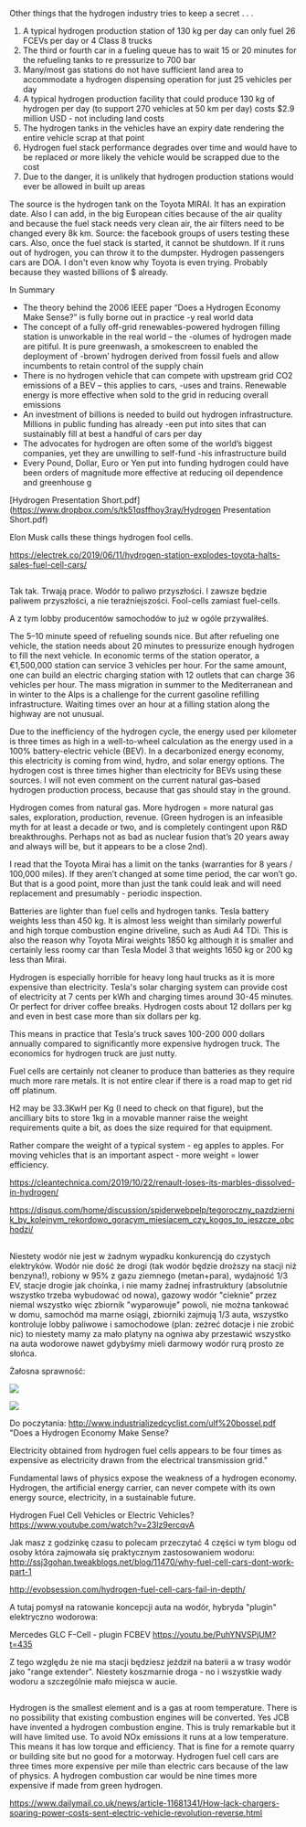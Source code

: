 Other things that the hydrogen industry tries to keep a secret . . .

1. A typical hydrogen production station of 130 kg per day can only fuel 26 FCEVs per day or 4 Class 8 trucks
2. The third or fourth car in a fueling queue has to wait 15 or 20 minutes for the refueling tanks to re pressurize to 700 bar
3. Many/most gas stations do not have sufficient land area to accommodate a hydrogen dispensing operation for just 25 vehicles per day
4. A typical hydrogen production facility that could produce 130 kg of hydrogen per day (to support 270 vehicles at 50 km per day) costs $2.9 million USD - not including land costs
5. The hydrogen tanks in the vehicles have an expiry date rendering the entire vehicle scrap at that point
6. Hydrogen fuel stack performance degrades over time and would have to be replaced or more likely the vehicle would be scrapped due to the cost
7. Due to the danger, it is unlikely that hydrogen production stations would ever be allowed in built up areas

The source is the hydrogen tank on the Toyota MIRAI. It has an expiration date.
Also I can add, in the big European cities because of the air quality and because the fuel stack needs very clean air, the air filters need to be changed every 8k km. Source: the facebook groups of users testing these cars.
Also, once the fuel stack is started, it cannot be shutdown. If it runs out of hydrogen, you can throw it to the dumpster.
Hydrogen passengers cars are DOA. I don't even know why Toyota is even trying. Probably because they wasted billions of $ already.

In Summary

- The theory behind the 2006 IEEE paper “Does a Hydrogen Economy Make Sense?” is fully borne out in practice
  -y real world data
- The concept of a fully off-grid renewables-powered hydrogen filling station is unworkable in the real world – the
  -olumes of hydrogen made are pitiful. It is pure greenwash, a smokescreen to enabled the deployment of
  -brown’ hydrogen derived from fossil fuels and allow incumbents to retain control of the supply chain
- There is no hydrogen vehicle that can compete with upstream grid CO2 emissions of a BEV – this applies to cars,
  -uses and trains. Renewable energy is more effective when sold to the grid in reducing overall emissions
- An investment of billions is needed to build out hydrogen infrastructure. Millions in public funding has already
  -een put into sites that can sustainably fill at best a handful of cars per day
- The advocates for hydrogen are often some of the world’s biggest companies, yet they are unwilling to self-fund
  -his infrastructure build
- Every Pound, Dollar, Euro or Yen put into funding hydrogen could have been orders of magnitude more effective
  at reducing oil dependence and greenhouse g

[Hydrogen Presentation Short.pdf](https://www.dropbox.com/s/tk51qsffhoy3ray/Hydrogen Presentation Short.pdf)

Elon Musk calls these things hydrogen fool cells.

https://electrek.co/2019/06/11/hydrogen-station-explodes-toyota-halts-sales-fuel-cell-cars/

##

Tak tak. Trwają prace. Wodór to paliwo przyszłości. I zawsze będzie paliwem przyszłości, a nie teraźniejszości. Fool-cells zamiast fuel-cells.

A z tym lobby producentów samochodów to już w ogóle przywaliłeś.

The 5–10 minute speed of refueling sounds nice. But after refueling one vehicle, the station needs about 20 minutes to pressurize enough hydrogen to fill the next vehicle. In economic terms of the station operator, a €1,500,000 station can service 3 vehicles per hour. For the same amount, one can build an electric charging station with 12 outlets that can charge 36 vehicles per hour. The mass migration in summer to the Mediterranean and in winter to the Alps is a challenge for the current gasoline refilling infrastructure. Waiting times over an hour at a filling station along the highway are not unusual.

Due to the inefficiency of the hydrogen cycle, the energy used per kilometer is three times as high in a well-to-wheel calculation as the energy used in a 100% battery-electric vehicle (BEV). In a decarbonized energy economy, this electricity is coming from wind, hydro, and solar energy options. The hydrogen cost is three times higher than electricity for BEVs using these sources. I will not even comment on the current natural gas–based hydrogen production process, because that gas should stay in the ground.

Hydrogen comes from natural gas. More hydrogen = more natural gas sales, exploration, production, revenue. (Green hydrogen is an infeasible myth for at least a decade or two, and is completely contingent upon R&D breakthroughs. Perhaps not as bad as nuclear fusion that’s 20 years away and always will be, but it appears to be a close 2nd).

I read that the Toyota Mirai has a limit on the tanks (warranties for 8 years / 100,000 miles). If they aren’t changed at some time period, the car won’t go. But that is a good point, more than just the tank could leak and will need replacement and presumably - periodic inspection.

Batteries are lighter than fuel cells and hydrogen tanks. Tesla battery weights less than 450 kg. It is almost less weight than similarly powerful and high torque combustion engine driveline, such as Audi A4 TDi. This is also the reason why Toyota Mirai weights 1850 kg although it is smaller and certainly less roomy car than Tesla Model 3 that weights 1650 kg or 200 kg less than Mirai.

Hydrogen is especially horrible for heavy long haul trucks as it is more expensive than electricity. Tesla's solar charging system can provide cost of electricity at 7 cents per kWh and charging times around 30-45 minutes. Or perfect for driver coffee breaks. Hydrogen costs about 12 dollars per kg and even in best case more than six dollars per kg.

This means in practice that Tesla's truck saves 100-200 000 dollars annually compared to significantly more expensive hydrogen truck. The economics for hydrogen truck are just nutty.

Fuel cells are certainly not cleaner to produce than batteries as they require much more rare metals. It is not entire clear if there is a road map to get rid off platinum.

H2 may be 33.3KwH per Kg (I need to check on that figure), but the ancilliary bits to store 1kg in a movable manner raise the weight requirements quite a bit, as does the size required for that equipment.

Rather compare the weight of a typical system - eg apples to apples. For moving vehicles that is an important aspect - more weight = lower efficiency.

https://cleantechnica.com/2019/10/22/renault-loses-its-marbles-dissolved-in-hydrogen/

https://disqus.com/home/discussion/spiderwebpelp/tegoroczny_pazdziernik_by_kolejnym_rekordowo_goracym_miesiacem_czy_kogos_to_jeszcze_obchodzi/

##

Niestety wodór nie jest w żadnym wypadku konkurencją do czystych elektryków. Wodór nie dość że drogi (tak wodór będzie droższy na stacji niż benzyna!), robiony w 95% z gazu ziemnego (metan+para), wydajność 1/3 EV, stacje drogie jak choinka, i nie mamy żadnej infrastruktury (absolutnie wszystko trzeba wybudować od nowa), gazowy wodór "cieknie" przez niemal wszystko więc zbiornik "wyparowuje" powoli, nie można tankować w domu, samochód ma marne osiągi, zbiorniki zajmują 1/3 auta, wszystko kontroluje lobby paliwowe i samochodowe (plan: zeżreć dotacje i nie zrobić nic) to niestety mamy za mało platyny na ogniwa aby przestawić wszystko na auta wodorowe nawet gdybyśmy mieli darmowy wodór rurą prosto ze słońca.

Żałosna sprawność:

![](i.imgur.com--vMIpIVd.jpg)

![](pbs.twimg.com--media--DGN8sTWWsAAepeU.jpg)

Do poczytania:
http://www.industrializedcyclist.com/ulf%20bossel.pdf
"Does a Hydrogen Economy Make Sense?

Electricity obtained from hydrogen fuel cells appears to be four times as expensive as electricity drawn from the electrical transmission grid."

Fundamental laws of physics expose the weakness of a hydrogen economy. Hydrogen, the artificial energy carrier, can never compete with its own energy source, electricity, in a sustainable future.

Hydrogen Fuel Cell Vehicles or Electric Vehicles?
https://www.youtube.com/watch?v=23lz9ercqvA

Jak masz z godzinkę czasu to polecam przeczytać 4 części w tym blogu od osoby która zajmowała się praktycznym zastosowaniem wodoru:
http://ssj3gohan.tweakblogs.net/blog/11470/why-fuel-cell-cars-dont-work-part-1

http://evobsession.com/hydrogen-fuel-cell-cars-fail-in-depth/

A tutaj pomysł na ratowanie koncepcji auta na wodór, hybryda "plugin" elektryczno wodorowa:

Mercedes GLC F-Cell - plugin FCBEV
https://youtu.be/PuhYNVSPjUM?t=435

Z tego względu że nie ma stacji będziesz jeździł na baterii a w trasy wodór jako "range extender".
Niestety koszmarnie droga - no i wszystkie wady wodoru a szczególnie mało miejsca w aucie.

##

Hydrogen is the smallest element and is a gas at room temperature. There is no possibility that existing combustion engines will be converted. Yes JCB have invented a hydrogen combustion engine. This is truly remarkable but it will have limited use. To avoid NOx emissions it runs at a low temperature. This means it has low torque and efficiency. That is fine for a remote quarry or building site but no good for a motorway. Hydrogen fuel cell cars are three times more expensive per mile than electric cars because of the law of physics. A hydrogen combustion car would be nine times more expensive if made from green hydrogen.

https://www.dailymail.co.uk/news/article-11681341/How-lack-chargers-soaring-power-costs-sent-electric-vehicle-revolution-reverse.html
